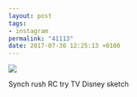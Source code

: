 ```yaml
---
layout: post
tags:
- instagram
permalink: "41113"
date: 2017-07-30 12:25:13 +0100
---
```

![](https://lildude.github.io/assets/20398449_1379528508829195_754453933740523520_n.jpg)
  
 Synch rush RC try TV Disney sketch
